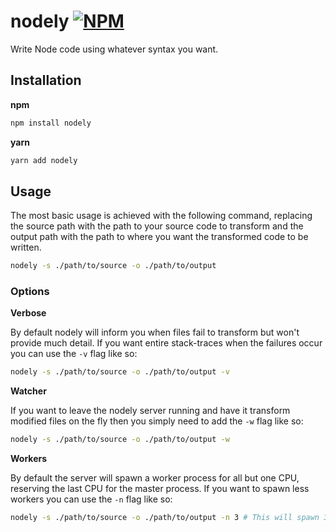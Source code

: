 # nodely [![NPM][npm-img]][npm-url]

Write Node code using whatever syntax you want.

## Installation

**npm**

```bash
npm install nodely
```

**yarn**

```bash
yarn add nodely
```

## Usage

The most basic usage is achieved with the following command, replacing the source path with the path to your source code to transform and the output path with the path to where you want the transformed code to be written.

```bash
nodely -s ./path/to/source -o ./path/to/output
```

### Options

**Verbose**

By default nodely will inform you when files fail to transform but won't provide much detail. If you want entire stack-traces when the failures occur you can use the `-v` flag like so:

```bash
nodely -s ./path/to/source -o ./path/to/output -v
```

**Watcher**

If you want to leave the nodely server running and have it transform modified files on the fly then you simply need to add the `-w` flag like so:

```bash
nodely -s ./path/to/source -o ./path/to/output -w
```

**Workers**

By default the server will spawn a worker process for all but one CPU, reserving the last CPU for the master process. If you want to spawn less workers you can use the `-n` flag like so:

```bash
nodely -s ./path/to/source -o ./path/to/output -n 3 # This will spawn 3 workers
```


[npm-img]: https://img.shields.io/npm/v/nodely.svg "NPM Version"
[npm-url]: https://www.npmjs.com/package/nodely
